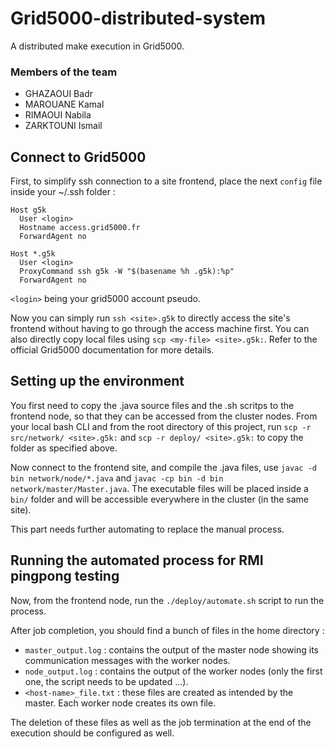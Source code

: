 # Grid5000-distributed-system
A distributed make execution in Grid5000.

### Members of the team

- GHAZAOUI Badr
- MAROUANE Kamal
- RIMAOUI Nabila
- ZARKTOUNI Ismail

## Connect to Grid5000
First, to simplify ssh connection to a site frontend, place the next `config` file inside your ~/.ssh folder :
```
Host g5k
  User <login>
  Hostname access.grid5000.fr
  ForwardAgent no

Host *.g5k
  User <login>
  ProxyCommand ssh g5k -W "$(basename %h .g5k):%p"
  ForwardAgent no
```

`<login>` being your grid5000 account pseudo.

Now you can simply run `ssh <site>.g5k` to directly access the site's frontend without having to go through the access machine first. You can also directly copy local files using `scp <my-file> <site>.g5k:`. Refer to the official Grid5000 documentation for more details. 

## Setting up the environment
You first need to copy the .java source files and the .sh scritps to the frontend node, so that they can be accessed from the cluster nodes. From your local bash CLI and from the root directory of this project, run `scp -r src/network/ <site>.g5k:` and `scp -r deploy/ <site>.g5k:` to copy the folder as specified above.

Now connect to the frontend site, and compile the .java files, use `javac -d bin network/node/*.java` and `javac -cp bin -d bin network/master/Master.java`. The executable files will be placed inside a `bin/` folder and will be accessible everywhere in the cluster (in the same site).

This part needs further automating to replace the manual process.

## Running the automated process for RMI pingpong testing
Now, from the frontend node, run the `./deploy/automate.sh` script to run the process.

After job completion, you should find a bunch of files in the home directory :
+ `master_output.log` : contains the output of the master node showing its communication messages with the worker nodes.
+ `node_output.log` : contains the output of the worker nodes (only the first one, the script needs to be updated ...).
+ `<host-name>_file.txt` : these files are created as intended by the master. Each worker node creates its own file.

The deletion of these files as well as the job termination at the end of the execution should be configured as well.

